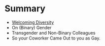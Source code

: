 # Summary

* [Welcoming Diversity](README.md)
* On (Binary) Gender
* Transgender and Non-Binary Colleagues
* So your Coworker Came Out to you as Gay.

